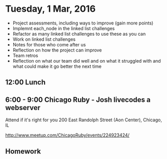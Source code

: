 Tuesday,  1 Mar, 2016
=====================

* Project assessments, including ways to improve (gain more points)
* Implemnt each_node in the linked list challenges
* Refactor as many linked list challenges to use these as you can
* Work on linked list challenges
* Notes for those who come after us
* Reflection on how the project can improve
* Team retros
* Reflection on what our team did well and on what it struggled with and what could make it go better the next time

12:00 Lunch
-----------


6:00 - 9:00 Chicago Ruby - Josh livecodes a webserver
-----------------------------------------------------

Attend if it's right for you
200 East Randolph Street (Aon Center), Chicago, IL

http://www.meetup.com/ChicagoRuby/events/224923424/


Homework
--------
